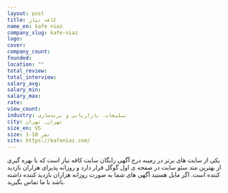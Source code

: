 ```yaml
---
layout: post
title: کافه نیاز
name_en: kafe niaz
company_slug: kafe-niaz
logo: 
cover: 
company_count:
founded:
location: ""
total_review: 
total_interview: 
salary_avg: 
salary_min: 
salary_max: 
rate: 
view_count: 
industry: تبلیغات، بازاریابی و برندسازی
city: تهران, تهران
size_en: VS
size: 1-10 نفر
site: https://kafeniaz.com/
---
```


یکی از سایت های برتر در زمینه درج آگهی رایگان سایت کافه نیاز است که با بهره گیری از بهترین متد سئو سایت در صفحه ی اول گوگل قرار دارد و روزانه پذیرای هزاران بازدید کننده است. اگر مایل هستید آگهی های شما به صورت روزانه هزاران بازدید کننده داشته باشد با ما تماس بگیرید.
